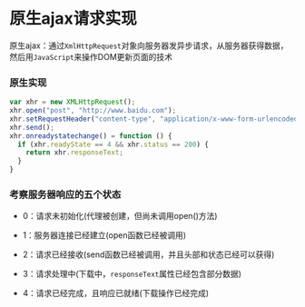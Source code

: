 <!--
 * @Date: 2021-04-22 18:56:28
 * @LastEditors: 郑烨锟
 * @LastEditTime: 2021-04-25 11:25:20
 * @tags:
 *  - 原生
 *  - ajax
-->
# 原生ajax请求实现

原生ajax：通过`XmlHttpRequest`对象向服务器发异步请求，从服务器获得数据，然后用`JavaScript`来操作DOM更新页面的技术

### 原生实现

```js
var xhr = new XMLHttpRequest();
xhr.open("post", "http://www.baidu.com");
xhr.setRequestHeader("content-type", "application/x-www-form-urlencoded");
xhr.send();
xhr.onreadystatechange() = function () {
  if (xhr.readyState == 4 && xhr.status == 200) {
    return xhr.responseText;
  }
}
```

### 考察服务器响应的五个状态

* 0：请求未初始化(代理被创建，但尚未调用open()方法) 

* 1：服务器连接已经建立(open函数已经被调用)

* 2：请求已经接收(send函数已经被调用，并且头部和状态已经可以获得)

* 3：请求处理中(下载中，`responseText`属性已经包含部分数据)

* 4：请求已经完成，且响应已就绪(下载操作已经完成)
